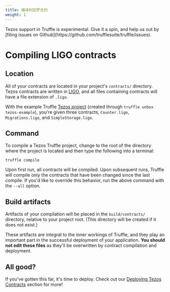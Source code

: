 ```yaml
---
title: 编译利加罗合约
weight: 1
---
```


<p class="alert alert-danger">
Tezos support in Truffle is experimental. Give it a spin, and help us out by [filing issues on Github](https://github.com/trufflesuite/truffle/issues).

# Compiling LIGO contracts

## Location

All of your contracts are located in your project's `contracts/` directory. Tezos contracts are written in [LIGO](https://ligolang.org/), and all files containing contracts will have a file extension of `.ligo`.

With the example Truffle [Tezos project](/docs/tezos/truffle/quickstart) (created through `truffle unbox tezos-example`), you're given three contracts, `Counter.ligo`, `Migrations.ligo`, and `SimpleStorage.ligo`.

## Command

To compile a Tezos Truffle project, change to the root of the directory where the project is located and then type the following into a terminal:

```shell
truffle compile
```

Upon first run, all contracts will be compiled. Upon subsequent runs, Truffle will compile only the contracts that have been changed since the last compile. If you'd like to override this behavior, run the above command with the `--all` option.

## Build artifacts

Artifacts of your compilation will be placed in the `build/contracts/` directory, relative to your project root. (This directory will be created if it does not exist.)

These artifacts are integral to the inner workings of Truffle, and they play an important part in the successful deployment of your application. **You should not edit these files** as they'll be overwritten by contract compilation and deployment.

## All good?

If you've gotten this far, it's time to deploy. Check out our [Deploying Tezos Contracts](/docs/tezos/truffle/getting-started/deploying-tezos-contracts) section for more!
